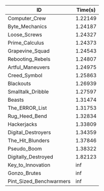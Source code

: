 |ID|Time(s)|
|-|-|
|Computer_Crew|1.22149|
|Byte_Mechanics|1.24187|
|Loose_Screws|1.24327|
|Prime_Calculus|1.24373|
|Grapevine_Squad|1.24543|
|Rebooting_Rebels|1.24807|
|Artful_Maneuvers|1.24975|
|Creed_Symbol|1.25863|
|Blackouts|1.26939|
|Smalltalk_Dribble|1.27597|
|Beasts|1.31474|
|The_ERROR_List|1.31753|
|Rug_Heed_Bend|1.32834|
|Hackerjacks|1.33809|
|Digital_Destroyers|1.34359|
|The_Hit_Blunders|1.37846|
|Pseudo_Boom|1.38322|
|Digitally_Destroyed|1.82123|
|Key_to_Innovation|inf|
|Gonzo_Brutes|inf|
|Pint_Sized_Benchwarmers|inf|
